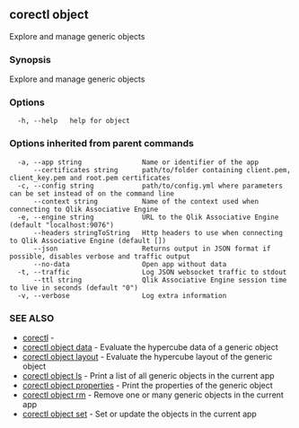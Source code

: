 ## corectl object

Explore and manage generic objects

### Synopsis

Explore and manage generic objects

### Options

```
  -h, --help   help for object
```

### Options inherited from parent commands

```
  -a, --app string               Name or identifier of the app
      --certificates string      path/to/folder containing client.pem, client_key.pem and root.pem certificates
  -c, --config string            path/to/config.yml where parameters can be set instead of on the command line
      --context string           Name of the context used when connecting to Qlik Associative Engine
  -e, --engine string            URL to the Qlik Associative Engine (default "localhost:9076")
      --headers stringToString   Http headers to use when connecting to Qlik Associative Engine (default [])
      --json                     Returns output in JSON format if possible, disables verbose and traffic output
      --no-data                  Open app without data
  -t, --traffic                  Log JSON websocket traffic to stdout
      --ttl string               Qlik Associative Engine session time to live in seconds (default "0")
  -v, --verbose                  Log extra information
```

### SEE ALSO

* [corectl](corectl.md)	 - 
* [corectl object data](corectl_object_data.md)	 - Evaluate the hypercube data of a generic object
* [corectl object layout](corectl_object_layout.md)	 - Evaluate the hypercube layout of the generic object
* [corectl object ls](corectl_object_ls.md)	 - Print a list of all generic objects in the current app
* [corectl object properties](corectl_object_properties.md)	 - Print the properties of the generic object
* [corectl object rm](corectl_object_rm.md)	 - Remove one or many generic objects in the current app
* [corectl object set](corectl_object_set.md)	 - Set or update the objects in the current app

